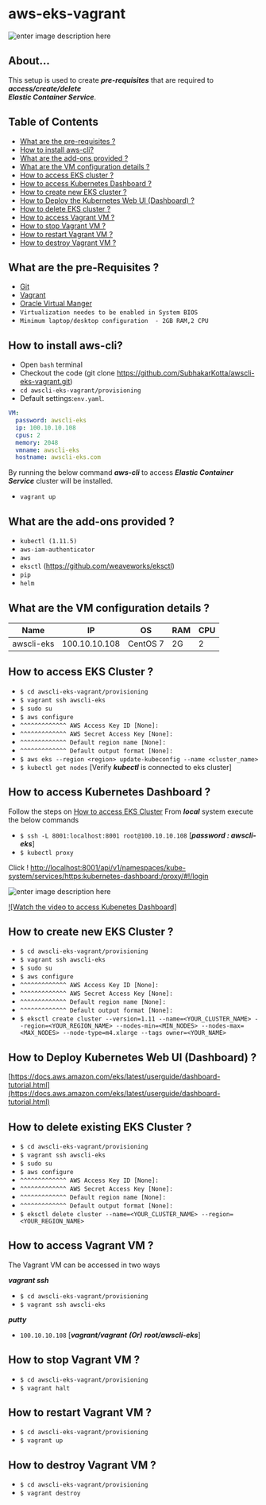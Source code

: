 

# aws-eks-vagrant
![enter image description here](https://lh3.googleusercontent.com/m0rUXpTv3I-DZYhyNo5Xd5OOSuCydgkSk1QRyv8TUke0ijSP7pM71Ww1LlpBKyHHnR0jrLg1S-dNPg)

## About...

This setup is used to create ***pre-requisites*** that are required to ***access/create/delete***     
***Elastic Container Service***.


## Table of Contents

* [What are the pre-requisites ?](#pre-requisites)
* [How to install aws-cli?](#deploy)
* [What are the add-ons provided ?](#addons)
* [What are the VM configuration details ?](#configuration)
* [How to access EKS cluster ?](#eks)
* [How to access Kubernetes Dashboard ?](#access_dashboard)
* [How to create new EKS cluster ?](#create)
* [How to Deploy the Kubernetes Web UI (Dashboard) ?](#deploy_dashboard)
* [How to delete EKS cluster ?](#delete)
* [How to access Vagrant VM ?](#access)
* [How to stop Vagrant VM ?](#stop)
* [How to restart Vagrant VM ?](#restart)
* [How to destroy Vagrant VM ?](#destroy)


<a id="pre-requisites"></a>
## What are the pre-Requisites ?
* [Git](https://git-scm.com/downloads "Git")
* [Vagrant](https://www.vagrantup.com/downloads.html "Vagrant")
* [Oracle Virtual Manger](https://www.oracle.com/technetwork/server-storage/virtualbox/downloads/index.html "Oracle Virtual Manger")
* `Virtualization needes to be enabled in System BIOS`
* `Minimum laptop/desktop configuration  - 2GB RAM,2 CPU`


<a id="deploy"></a>
## How to install aws-cli?
* Open `bash` terminal 
* Checkout the code  (git clone https://github.com/SubhakarKotta/awscli-eks-vagrant.git) 
* `cd awscli-eks-vagrant/provisioning` 
* Default settings:`env.yaml`.
```yaml
VM:
  password: awscli-eks
  ip: 100.10.10.108
  cpus: 2
  memory: 2048
  vmname: awscli-eks
  hostname: awscli-eks.com
```
By running the below command ***aws-cli*** to access ***Elastic Container Service*** cluster will be installed.

* `vagrant up`


<a id="addons"></a>
## What are the add-ons provided ?
* `kubectl (1.11.5)`
* `aws-iam-authenticator`
* `aws`
* `eksctl` (https://github.com/weaveworks/eksctl)
* `pip`
* `helm`


<a id="configuration"></a>
## What are the VM configuration details ?

Name|IP|OS|RAM|CPU|
|----|----|----|----|----|
awscli-eks  |100.10.10.108|CentOS 7|2G|2|


<a id="eks"></a>
## How to access EKS Cluster ?

* `$ cd awscli-eks-vagrant/provisioning`
* `$ vagrant ssh awscli-eks`
* `$ sudo su`
* `$ aws configure`
*  `^^^^^^^^^^^^^ AWS Access Key ID [None]:`
*  `^^^^^^^^^^^^^ AWS Secret Access Key [None]:`
*  `^^^^^^^^^^^^^ Default region name [None]:`
*  `^^^^^^^^^^^^^ Default output format [None]:`
* `$ aws eks --region <region> update-kubeconfig --name <cluster_name>`
* `$ kubectl get nodes` [Verify ***kubectl*** is connected to eks cluster]


<a id="access_dashboard"></a>
## How to access Kubernetes Dashboard ?
Follow the steps on [How to access EKS Cluster](#eks)
From ***local*** system execute the below commands
* `$ ssh -L 8001:localhost:8001 root@100.10.10.108` [***password : awscli-eks***]
* `$ kubectl proxy`

Click !
[http://localhost:8001/api/v1/namespaces/kube-system/services/https:kubernetes-dashboard:/proxy/#!/login](http://localhost:8001/api/v1/namespaces/kube-system/services/https:kubernetes-dashboard:/proxy/#!/login)

![enter image description here](https://lh3.googleusercontent.com/YJE7IrWjWIt8B2JM23u13D0T_7V5ec_SB7BDNbOSCl_nbe5Ob_KHHpGQap6n684HHS8UNxBTkY0 "Watch the Video")

[![Watch the video to access Kubenetes Dashboard]](https://youtu.be/qvYew25_Dao)


<a id="create"></a>
## How to create new EKS Cluster ?

* `$ cd awscli-eks-vagrant/provisioning`
* `$ vagrant ssh awscli-eks`
* `$ sudo su`
* `$ aws configure`
*  `^^^^^^^^^^^^^ AWS Access Key ID [None]:`
*  `^^^^^^^^^^^^^ AWS Secret Access Key [None]:`
*  `^^^^^^^^^^^^^ Default region name [None]:`
*  `^^^^^^^^^^^^^ Default output format [None]:`
* `$ eksctl create cluster --version=1.11 --name=<YOUR_CLUSTER_NAME> --region=<YOUR_REGION_NAME> --nodes-min=<MIN_NODES> --nodes-max=<MAX_NODES> --node-type=m4.xlarge --tags owner=<YOUR_NAME>`


<a id="deploy_dashboard"></a>
## How to Deploy Kubernetes Web UI (Dashboard) ?

[https://docs.aws.amazon.com/eks/latest/userguide/dashboard-tutorial.html](https://docs.aws.amazon.com/eks/latest/userguide/dashboard-tutorial.html)


<a id="delete"></a>
## How to delete existing EKS Cluster ?

* `$ cd awscli-eks-vagrant/provisioning`
* `$ vagrant ssh awscli-eks`
* `$ sudo su`
* `$ aws configure`
*  `^^^^^^^^^^^^^ AWS Access Key ID [None]:`
*  `^^^^^^^^^^^^^ AWS Secret Access Key [None]:`
*  `^^^^^^^^^^^^^ Default region name [None]:`
*  `^^^^^^^^^^^^^ Default output format [None]:`
* `$ eksctl delete cluster --name=<YOUR_CLUSTER_NAME> --region=<YOUR_REGION_NAME>`


<a id="access"></a>
## How to access Vagrant VM ?
The Vagrant VM can be accessed in two ways

***vagrant ssh***
* `$ cd awscli-eks-vagrant/provisioning`
* `$ vagrant ssh awscli-eks`

***putty***
* `100.10.10.108` [***vagrant/vagrant***  ***(Or)*** ***root/awscli-eks***]
	
          
<a id="stop"></a>
## How to stop Vagrant VM ?
* `$ cd awscli-eks-vagrant/provisioning`
* `$ vagrant halt`


<a id="restart"></a>
## How to restart Vagrant VM ?
* `$ cd awscli-eks-vagrant/provisioning`
* `$ vagrant up`


<a id="destroy"></a>
## How to destroy Vagrant VM ?
* `$ cd awscli-eks-vagrant/provisioning`
* `$ vagrant destroy`
